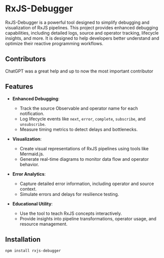 # RxJS-Debugger

RxJS-Debugger is a powerful tool designed to simplify debugging and visualization of RxJS pipelines. This project provides enhanced debugging capabilities, including detailed logs, source and operator tracking, lifecycle insights, and more. It is designed to help developers better understand and optimize their reactive programming workflows.

## Contributors

ChatGPT was a great help and up to now the most important contributor

## Features

- **Enhanced Debugging**:
  - Track the source Observable and operator name for each notification.
  - Log lifecycle events like `next`, `error`, `complete`, `subscribe`, and `unsubscribe`.
  - Measure timing metrics to detect delays and bottlenecks.

- **Visualization**:
  - Create visual representations of RxJS pipelines using tools like Mermaid.js.
  - Generate real-time diagrams to monitor data flow and operator behavior.

- **Error Analytics**:
  - Capture detailed error information, including operator and source context.
  - Simulate errors and delays for resilience testing.

- **Educational Utility**:
  - Use the tool to teach RxJS concepts interactively.
  - Provide insights into pipeline transformations, operator usage, and resource management.

## Installation

```bash
npm install rxjs-debugger
